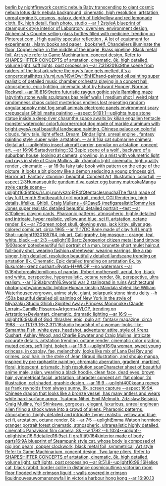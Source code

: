 [berlin by night](https://www.ebank.nz/aiartgenerator?category=berlin%20by%20night)[firework cosmic nebula Baby transcending to giant cosmic nebula lotus,dark nebula background, cinematic, high resolution, artstation, unreal engine 5, cosmos, galaxy, depth of field](https://www.ebank.nz/aiartgenerator?category=firework%20cosmic%20nebula%20Baby%20transcending%20to%20giant%20cosmic%20nebula%20lotus%2Cdark%20nebula%20background%2C%20cinematic%2C%20high%20resolution%2C%20artstation%2C%20unreal%20engine%205%2C%20cosmos%2C%20galaxy%2C%20depth%20of%20field)[yellow and red lemonade cloth, 8k, high detail, flash photo, studio --ar 1:2](https://www.ebank.nz/aiartgenerator?category=yellow%20and%20red%20lemonade%20cloth%2C%208k%2C%20high%20detail%2C%20flash%20photo%2C%20studio%20--ar%201%3A2)[style](https://www.ebank.nz/aiartgenerator?category=style)[A blueprint of steampunk style interior of Laboratory,  overview, environment  design,  Alchemist's Counter selling glass bottles filled with medicine,  trending on Pinterest.com  , High quality specular reflection , A lot of equipment for experiments , Many books and paper , bookshelf,  Chandeliers illuminate the floor, Copper  edge, in the middle of the image, Brass pipeline,  Black metal foil,  Art style refer to Game Machinarium.  concept design, Refer to SHAPESHIFTER CONCEPTS  of artstation, cinematic,  8k, high detailed,  volume light,  soft lights,  post processing    --ar 7:3](https://www.ebank.nz/aiartgenerator?category=A%20blueprint%20of%20steampunk%20style%20interior%20of%20Laboratory%2C%20%20overview%2C%20environment%20%20design%2C%20%20Alchemist%27s%20Counter%20selling%20glass%20bottles%20filled%20with%20medicine%2C%20%20trending%20on%20Pinterest.com%20%20%2C%20High%20quality%20specular%20reflection%20%2C%20A%20lot%20of%20equipment%20for%20experiments%20%2C%20Many%20books%20and%20paper%20%2C%20bookshelf%2C%20%20Chandeliers%20illuminate%20the%20floor%2C%20Copper%20%20edge%2C%20in%20the%20middle%20of%20the%20image%2C%20Brass%20pipeline%2C%20%20Black%20metal%20foil%2C%20%20Art%20style%20refer%20to%20Game%20Machinarium.%20%20concept%20design%2C%20Refer%20to%20SHAPESHIFTER%20CONCEPTS%20%20of%20artstation%2C%20cinematic%2C%20%208k%2C%20high%20detailed%2C%20%20volume%20light%2C%20%20soft%20lights%2C%20%20post%20processing%20%20%20%20--ar%207%3A3)[1920](https://www.ebank.nz/aiartgenerator?category=1920)[16:9](https://www.ebank.nz/aiartgenerator?category=16%3A9)[the scene from raiders of the lost ark where the guy's face gets melted, it's a concert](https://www.ebank.nz/aiartgenerator?category=the%20scene%20from%20raiders%20of%20the%20lost%20ark%20where%20the%20guy%27s%20face%20gets%20melted%2C%20it%27s%20a%20concert)[detail](https://www.ebank.nz/aiartgenerator?category=detail)[<https://s.mj.run/N9vtOwH5hHE>](https://www.ebank.nz/aiartgenerator?category=%3Chttps%3A//s.mj.run/N9vtOwH5hHE%3E)[hand-painted oil painting super realistic of detailed music chamber orchestra playing in a concert hall, atmospheric, epic lighting, cinematic shot by Edward Hopper, Norman Rockwell   --ar 16:8](https://www.ebank.nz/aiartgenerator?category=hand-painted%20oil%20painting%20super%20realistic%20of%20detailed%20music%20chamber%20orchestra%20playing%20in%20a%20concert%20hall%2C%20atmospheric%2C%20epic%20lighting%2C%20cinematic%20shot%20by%20Edward%20Hopper%2C%20Norman%20Rockwell%20%20%20--ar%2016%3A8)[16:9](https://www.ebank.nz/aiartgenerator?category=16%3A9)[retro futuristic raygun gothic style Rambling maze labyrinth stone walls sculptures bas relief walls | medium  shot | weird plant randomness chaos  cubist mysterious endless lost repeating random angular spooky mist fog small animals electronic panels environment scary crepuscular Ghibli matte painting --aspect 9:19](https://www.ebank.nz/aiartgenerator?category=retro%20futuristic%20raygun%20gothic%20style%20Rambling%20maze%20labyrinth%20stone%20walls%20sculptures%20bas%20relief%20walls%20%7C%20medium%20%20shot%20%7C%20weird%20plant%20randomness%20chaos%20%20cubist%20mysterious%20endless%20lost%20repeating%20random%20angular%20spooky%20mist%20fog%20small%20animals%20electronic%20panels%20environment%20scary%20crepuscular%20Ghibli%20matte%20painting%20--aspect%209%3A19)[1:1](https://www.ebank.nz/aiartgenerator?category=1%3A1)[--uplight](https://www.ebank.nz/aiartgenerator?category=--uplight)[a huge stone statue inside a deep river chasm](https://www.ebank.nz/aiartgenerator?category=a%20huge%20stone%20statue%20inside%20a%20deep%20river%20chasm)[the space awaits by kilian eng](https://www.ebank.nz/aiartgenerator?category=the%20space%20awaits%20by%20kilian%20eng)[alien tentacle monster watercolor colorful](https://www.ebank.nz/aiartgenerator?category=alien%20tentacle%20monster%20watercolor%20colorful)[corner](https://www.ebank.nz/aiartgenerator?category=corner)[robot dog made of marble aluminum with bright eyes](https://www.ebank.nz/aiartgenerator?category=robot%20dog%20made%20of%20marble%20aluminum%20with%20bright%20eyes)[A real beautiful landscape painting, Chinese palace on colorful clouds, fairy tale, light effect, Dream, Dindar light, unreal engine , fantasy painting style ,super wide ,artstation. -- ar 9:16](https://www.ebank.nz/aiartgenerator?category=A%20real%20beautiful%20landscape%20painting%2C%20Chinese%20palace%20on%20colorful%20clouds%2C%20fairy%20tale%2C%20light%20effect%2C%20Dream%2C%20Dindar%20light%2C%20unreal%20engine%20%2C%20fantasy%20painting%20style%20%2Csuper%20wide%20%2Cartstation.%20--%20ar%209%3A16)[a cat submarine chimera, digital art --uplight](https://www.ebank.nz/aiartgenerator?category=a%20cat%20submarine%20chimera%2C%20digital%20art%20--uplight)[bio insect aircraft carrier, popular on artstation, concept art, --ar 16:9](https://www.ebank.nz/aiartgenerator?category=bio%20insect%20aircraft%20carrier%2C%20popular%20on%20artstation%2C%20concept%20art%2C%20--ar%2016%3A9)[8:5](https://www.ebank.nz/aiartgenerator?category=8%3A5)[art](https://www.ebank.nz/aiartgenerator?category=art)[advertising::3](https://www.ebank.nz/aiartgenerator?category=advertising%3A%3A3)[2:3](https://www.ebank.nz/aiartgenerator?category=2%3A3)[epic scene of a wolf , backyard of a suburban house, looking at camera, growling, in a mist with volumetric light and rays in style of Craig Mullins, 4k, dramatic light, cinematic, high quality render , cinematic -- ar 16:9](https://www.ebank.nz/aiartgenerator?category=epic%20scene%20of%20a%20wolf%20%2C%20backyard%20of%20a%20suburban%20house%2C%20looking%20at%20camera%2C%20growling%2C%20in%20a%20mist%20with%20volumetric%20light%20and%20rays%20in%20style%20of%20Craig%20Mullins%2C%204k%2C%20dramatic%20light%2C%20cinematic%2C%20high%20quality%20render%20%2C%20cinematic%20--%20ar%2016%3A9)[a fairy tale book with pattern on the edge of the picture, it looks a bit gloomy like a demon seducing a young princess girl, Horror art, Fantasy, stunning, beautiful, Concept Art, Illustration, colorfull, —aspect 2:3](https://www.ebank.nz/aiartgenerator?category=a%20fairy%20tale%20book%20with%20pattern%20on%20the%20edge%20of%20the%20picture%2C%20it%20looks%20a%20bit%20gloomy%20like%20a%20demon%20seducing%20a%20young%20princess%20girl%2C%20Horror%20art%2C%20Fantasy%2C%20stunning%2C%20beautiful%2C%20Concept%20Art%2C%20Illustration%2C%20colorfull%2C%20%E2%80%94aspect%202%3A3)[Human](https://www.ebank.nz/aiartgenerator?category=Human)[squirtle gundam d'va easter egg bunny matroska](https://www.ebank.nz/aiartgenerator?category=squirtle%20gundam%20d%27va%20easter%20egg%20bunny%20matroska)[Manga style castle scene](https://www.ebank.nz/aiartgenerator?category=Manga%20style%20castle%20scene)[--uplight](https://www.ebank.nz/aiartgenerator?category=--uplight)[16:9](https://www.ebank.nz/aiartgenerator?category=16%3A9)[<https://s.mj.run/vkzrqEtF4fQ>](https://www.ebank.nz/aiartgenerator?category=%3Chttps%3A//s.mj.run/vkzrqEtF4fQ%3E)[tentacles](https://www.ebank.nz/aiartgenerator?category=tentacles)[mucha](https://www.ebank.nz/aiartgenerator?category=mucha)[The flash,made of clay,full Length Shot](https://www.ebank.nz/aiartgenerator?category=The%20flash%2Cmade%20of%20clay%2Cfull%20Length%20Shot)[beautiful girl portrait, model, CGI Rendering, high details, lifelike, Ghibli, Craig Mullens - @Dave$ (me](https://www.ebank.nz/aiartgenerator?category=beautiful%20girl%20portrait%2C%20model%2C%20CGI%20Rendering%2C%20high%20details%2C%20lifelike%2C%20Ghibli%2C%20Craig%20Mullens%20-%20%40Dave%24%20%28me)[figs](https://www.ebank.nz/aiartgenerator?category=figs)[realistic](https://www.ebank.nz/aiartgenerator?category=realistic)[Tommy lee Jones super realistic detailed beautiful detailed portrait --test --ar 8:10](https://www.ebank.nz/aiartgenerator?category=Tommy%20lee%20Jones%20super%20realistic%20detailed%20beautiful%20detailed%20portrait%20--test%20--ar%208%3A10)[aliens playing cards, Pharaonic patterns, atmospheric, highly detailed and intricate, hyper realistic, yellow and blue, sci fi, artstation, octane render, 8k --ar 7:5](https://www.ebank.nz/aiartgenerator?category=aliens%20playing%20cards%2C%20Pharaonic%20patterns%2C%20atmospheric%2C%20highly%20detailed%20and%20intricate%2C%20hyper%20realistic%2C%20yellow%20and%20blue%2C%20sci%20fi%2C%20artstation%2C%20octane%20render%2C%208k%20--ar%207%3A5)[green robot skull, glowing eyes, jack kirby, silver age, colored comic art, circa 1965 --ar 11:17](https://www.ebank.nz/aiartgenerator?category=green%20robot%20skull%2C%20glowing%20eyes%2C%20jack%20kirby%2C%20silver%20age%2C%20colored%20comic%20art%2C%20circa%201965%20--ar%2011%3A17)[DC Bane,made of clay,full Length Shot](https://www.ebank.nz/aiartgenerator?category=DC%20Bane%2Cmade%20of%20clay%2Cfull%20Length%20Shot)[--uplight](https://www.ebank.nz/aiartgenerator?category=--uplight)[1920](https://www.ebank.nz/aiartgenerator?category=1920)[185764, ink art, Calligraphy, big mosque :: orange, teal, white, black --ar 2:3 --uplight](https://www.ebank.nz/aiartgenerator?category=185764%2C%20ink%20art%2C%20Calligraphy%2C%20big%20mosque%20%3A%3A%20orange%2C%20teal%2C%20white%2C%20black%20--ar%202%3A3%20--uplight)[16:9](https://www.ebank.nz/aiartgenerator?category=16%3A9)[art::2](https://www.ebank.nz/aiartgenerator?category=art%3A%3A2)[eng](https://www.ebank.nz/aiartgenerator?category=eng)[senior citizen metal band tintype 1900s](https://www.ebank.nz/aiartgenerator?category=senior%20citizen%20metal%20band%20tintype%201900s)[pom'potes](https://www.ebank.nz/aiartgenerator?category=pom%27potes)[beautiful full portrait of a man, brunette short mulet haircut, full-body shot, wearing fashion+streetwear, wearing earrings, like a rap singer, high detailed, resolution beautifully detailed landscape trending on artstation 8k, Cinematic, Epic detailed trending on artstation 8k, by Bukurote+krenz cushart+Ryota-H+WLOP --no watermark --ar 9:16](https://www.ebank.nz/aiartgenerator?category=beautiful%20full%20portrait%20of%20a%20man%2C%20brunette%20short%20mulet%20haircut%2C%20full-body%20shot%2C%20wearing%20fashion%2Bstreetwear%2C%20wearing%20earrings%2C%20like%20a%20rap%20singer%2C%20high%20detailed%2C%20resolution%20beautifully%20detailed%20landscape%20trending%20on%20artstation%208k%2C%20Cinematic%2C%20Epic%20detailed%20trending%20on%20artstation%208k%2C%20by%20Bukurote%2Bkrenz%20cushart%2BRyota-H%2BWLOP%20--no%20watermark%20--ar%209%3A16)[photorealistic](https://www.ebank.nz/aiartgenerator?category=photorealistic)[millions of pandas, Robert motherwell, aerial, fog, black and white, perspective, hyperrealistic, octane render, 8k, perspective, ultra realism, --ar 16:9](https://www.ebank.nz/aiartgenerator?category=millions%20of%20pandas%2C%20Robert%20motherwell%2C%20aerial%2C%20fog%2C%20black%20and%20white%2C%20perspective%2C%20hyperrealistic%2C%20octane%20render%2C%208k%2C%20perspective%2C%20ultra%20realism%2C%20--ar%2016%3A9)[labrynth](https://www.ebank.nz/aiartgenerator?category=labrynth)[16.9](https://www.ebank.nz/aiartgenerator?category=16.9)[world war 2 stalingrad in ruins,Architectural photography/cinematic lighting](https://www.ebank.nz/aiartgenerator?category=world%20war%202%20stalingrad%20in%20ruins%2CArchitectural%20photography/cinematic%20lighting)[Human kinship Mandala styled like William Waterhouse](https://www.ebank.nz/aiartgenerator?category=Human%20kinship%20Mandala%20styled%20like%20William%20Waterhouse)[overgrown, anime style, giant, solarpunk stone hindu deity   --h 450](https://www.ebank.nz/aiartgenerator?category=overgrown%2C%20anime%20style%2C%20giant%2C%20solarpunk%20stone%20hindu%20deity%20%20%20--h%20450)[](https://www.ebank.nz/aiartgenerator?category=)[a beautiful detailed oil painting of New York in the style of Miyazaki+Studio Ghibli+Spirited Away+Princess Mononoke+Claude Lorrain+Camille Pissarro+Artgerm+WLOP, trending on Artstation+Deviantart, cinematic, dramatic lighting --ar 16:9 --uplight](https://www.ebank.nz/aiartgenerator?category=a%20beautiful%20detailed%20oil%20painting%20of%20New%20York%20in%20the%20style%20of%20Miyazaki%2BStudio%20Ghibli%2BSpirited%20Away%2BPrincess%20Mononoke%2BClaude%20Lorrain%2BCamille%20Pissarro%2BArtgerm%2BWLOP%2C%20trending%20on%20Artstation%2BDeviantart%2C%20cinematic%2C%20dramatic%20lighting%20--ar%2016%3A9%20--uplight)[16:9](https://www.ebank.nz/aiartgenerator?category=16%3A9)[skull of God, thrasher, epic, pulp art, fantasy magazine, circa 1968 --ar 11:17](https://www.ebank.nz/aiartgenerator?category=skull%20of%20God%2C%20thrasher%2C%20epic%2C%20pulp%20art%2C%20fantasy%20magazine%2C%20circa%201968%20--ar%2011%3A17)[9:16](https://www.ebank.nz/aiartgenerator?category=9%3A16)[<2:3](https://www.ebank.nz/aiartgenerator?category=%3C2%3A3)[11:16](https://www.ebank.nz/aiartgenerator?category=11%3A16)[studio headshot of a woman-looks-like-Samantha Fish, white eyes, headshot, adventurer attire, style of Krenz Cushart, Ashley Wood, and Charlie Bowater and Craig Mullins, intricate accurate details, artstation trending, octane render, cinematic color grading, muted colors, soft light, bokeh --ar 16:8 --uplight](https://www.ebank.nz/aiartgenerator?category=studio%20headshot%20of%20a%20woman-looks-like-Samantha%20Fish%2C%20white%20eyes%2C%20headshot%2C%20adventurer%20attire%2C%20style%20of%20Krenz%20Cushart%2C%20Ashley%20Wood%2C%20and%20Charlie%20Bowater%20and%20Craig%20Mullins%2C%20intricate%20accurate%20details%2C%20artstation%20trending%2C%20octane%20render%2C%20cinematic%20color%20grading%2C%20muted%20colors%2C%20soft%20light%2C%20bokeh%20--ar%2016%3A8%20--uplight)[16:9](https://www.ebank.nz/aiartgenerator?category=16%3A9)[a woman, sweet young princess, in cosplay, fae, melancholy, looks like mix of Lana Del Rey and grimes, cool hair, in the style of Jean Giraud illustration, and shoujo manga, inspired by pre raphaelite painting, chromatic aberration, gradient, marbled, floral, iridescent, prismatic, high resolution scan](https://www.ebank.nz/aiartgenerator?category=a%20woman%2C%20sweet%20young%20princess%2C%20in%20cosplay%2C%20fae%2C%20melancholy%2C%20looks%20like%20mix%20of%20Lana%20Del%20Rey%20and%20grimes%2C%20cool%20hair%2C%20in%20the%20style%20of%20Jean%20Giraud%20illustration%2C%20and%20shoujo%20manga%2C%20inspired%20by%20pre%20raphaelite%20painting%2C%20chromatic%20aberration%2C%20gradient%2C%20marbled%2C%20floral%2C%20iridescent%2C%20prismatic%2C%20high%20resolution%20scan)[Character sheet of beautiful anime male, asian, wearing a black hoodie, clean face, dead eyes, brown hair, symmetrical facial, artstation, character concept art, flat colour, 2d illustration, cel shaded ,graphic design, --ar 16:9 --uplight](https://www.ebank.nz/aiartgenerator?category=Character%20sheet%20of%20beautiful%20anime%20male%2C%20asian%2C%20wearing%20a%20black%20hoodie%2C%20clean%20face%2C%20dead%20eyes%2C%20brown%20hair%2C%20symmetrical%20facial%2C%20artstation%2C%20character%20concept%20art%2C%20flat%20colour%2C%202d%20illustration%2C%20cel%20shaded%20%2Cgraphic%20design%2C%20--ar%2016%3A9%20--uplight)[400](https://www.ebank.nz/aiartgenerator?category=400)[keanu reeves as frank reynolds from always sunny, 8k, screen capture --aspect 16:9](https://www.ebank.nz/aiartgenerator?category=keanu%20reeves%20as%20frank%20reynolds%20from%20always%20sunny%2C%208k%2C%20screen%20capture%20--aspect%2016%3A9)[A Chinese dragon that looks like a bronze vessel, has many antlers and wears white hard-surface armor, Tsutomu Nihei, Emil Melmoth, Zdzislaw Belsinki, Craig Mullins, Yoji Shinkawa, gorgeous, elegant, luxurious, unreal engine](https://www.ebank.nz/aiartgenerator?category=A%20Chinese%20dragon%20that%20looks%20like%20a%20bronze%20vessel%2C%20has%20many%20antlers%20and%20wears%20white%20hard-surface%20armor%2C%20Tsutomu%20Nihei%2C%20Emil%20Melmoth%2C%20Zdzislaw%20Belsinki%2C%20Craig%20Mullins%2C%20Yoji%20Shinkawa%2C%20gorgeous%2C%20elegant%2C%20luxurious%2C%20unreal%20engine)[an alien firing a shock wave into a crowd of aliens, Pharaonic patterns, atmospheric, highly detailed and intricate, hyper realistic, yellow and blue, sci fi, artstation, octane render, 8k --ar 7:5 --uplight](https://www.ebank.nz/aiartgenerator?category=an%20alien%20firing%20a%20shock%20wave%20into%20a%20crowd%20of%20aliens%2C%20Pharaonic%20patterns%2C%20atmospheric%2C%20highly%20detailed%20and%20intricate%2C%20hyper%20realistic%2C%20yellow%20and%20blue%2C%20sci%20fi%2C%20artstation%2C%20octane%20render%2C%208k%20--ar%207%3A5%20--uplight)[Emma Watson hermione granger portrait forest cinematic, atmospheric, ultrarealistic highly detailed, cinematic Panavision film camera, 8k --w 1792 --h 1024](https://www.ebank.nz/aiartgenerator?category=Emma%20Watson%20hermione%20granger%20portrait%20forest%20cinematic%2C%20atmospheric%2C%20ultrarealistic%20highly%20detailed%2C%20cinematic%20Panavision%20film%20camera%2C%208k%20--w%201792%20--h%201024)[--uplight](https://www.ebank.nz/aiartgenerator?category=--uplight)[--uplight](https://www.ebank.nz/aiartgenerator?category=--uplight)[shot](https://www.ebank.nz/aiartgenerator?category=shot)[16:9](https://www.ebank.nz/aiartgenerator?category=16%3A9)[detailed](https://www.ebank.nz/aiartgenerator?category=detailed)[16:9](https://www.ebank.nz/aiartgenerator?category=16%3A9)[sci-fi graffiti](https://www.ebank.nz/aiartgenerator?category=sci-fi%20graffiti)[9:16](https://www.ebank.nz/aiartgenerator?category=9%3A16)[4k](https://www.ebank.nz/aiartgenerator?category=4k)[interior made of body parts](https://www.ebank.nz/aiartgenerator?category=interior%20made%20of%20body%20parts)[16:9](https://www.ebank.nz/aiartgenerator?category=16%3A9)[A blueprint of Steampunk style cat, whose body is composed of pig iron gears, copper clockwork, black metal foil, symmetrical, Art style Refer to Game Machinarium.  concept design, Two large pliers, Refer to SHAPESHIFTER CONCEPTS  of artstation, cinematic,  8k, high detailed,  volume light,  soft lights,  post processing    --ar 8:5](https://www.ebank.nz/aiartgenerator?category=A%20blueprint%20of%20Steampunk%20style%20cat%2C%20whose%20body%20is%20composed%20of%20pig%20iron%20gears%2C%20copper%20clockwork%2C%20black%20metal%20foil%2C%20symmetrical%2C%20Art%20style%20Refer%20to%20Game%20Machinarium.%20%20concept%20design%2C%20Two%20large%20pliers%2C%20Refer%20to%20SHAPESHIFTER%20CONCEPTS%20%20of%20artstation%2C%20cinematic%2C%20%208k%2C%20high%20detailed%2C%20%20volume%20light%2C%20%20soft%20lights%2C%20%20post%20processing%20%20%20%20--ar%208%3A5)[1.8](https://www.ebank.nz/aiartgenerator?category=1.8)[--uplight](https://www.ebank.nz/aiartgenerator?category=--uplight)[16:9](https://www.ebank.nz/aiartgenerator?category=16%3A9)[9:16](https://www.ebank.nz/aiartgenerator?category=9%3A16)[Helios cat, black rabbit, border collie in distance cosmic](https://www.ebank.nz/aiartgenerator?category=Helios%20cat%2C%20black%20rabbit%2C%20border%20collie%20in%20distance%20cosmic)[outline](https://www.ebank.nz/aiartgenerator?category=outline)[a victorian room floor flooded with crimson liquid :: walls covered in crimson liquid](https://www.ebank.nz/aiartgenerator?category=a%20victorian%20room%20floor%20flooded%20with%20crimson%20liquid%20%3A%3A%20walls%20covered%20in%20crimson%20liquid)[nouveau](https://www.ebank.nz/aiartgenerator?category=nouveau)[woman](https://www.ebank.nz/aiartgenerator?category=woman)[snowfall in victoria harbour hong kong --ar 16:9](https://www.ebank.nz/aiartgenerator?category=snowfall%20in%20victoria%20harbour%20hong%20kong%20--ar%2016%3A9)[0.13](https://www.ebank.nz/aiartgenerator?category=0.13)